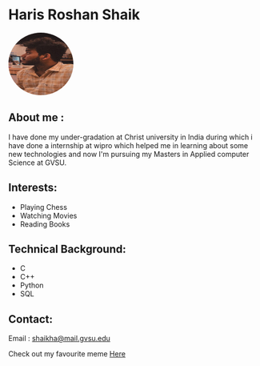 # Haris Roshan Shaik 
<div style="flex: 1; text-align:left;">
    <img src="haris.jpg"style="border-radius: 50%;" width="130" height="125" />
    
## About me : 
I have done my under-gradation at Christ university in India during which i have done a internship at wipro which helped me in learning about some new technologies and now I'm pursuing my Masters in Applied computer Science at GVSU.
## Interests:

- Playing Chess
- Watching Movies
- Reading Books

## Technical Background:
- C
- C++
- Python
- SQL

## Contact:
Email : shaikha@mail.gvsu.edu

Check out my favourite meme [Here](https://encrypted-tbn0.gstatic.com/images?q=tbn:ANd9GcTZeevGt0kqycbc72MULt-zWsqKft4Xc-Fx4MAwLohZtNm718WBiV7p9G9R-RvEzS_DeCQ&usqp=CAU)
